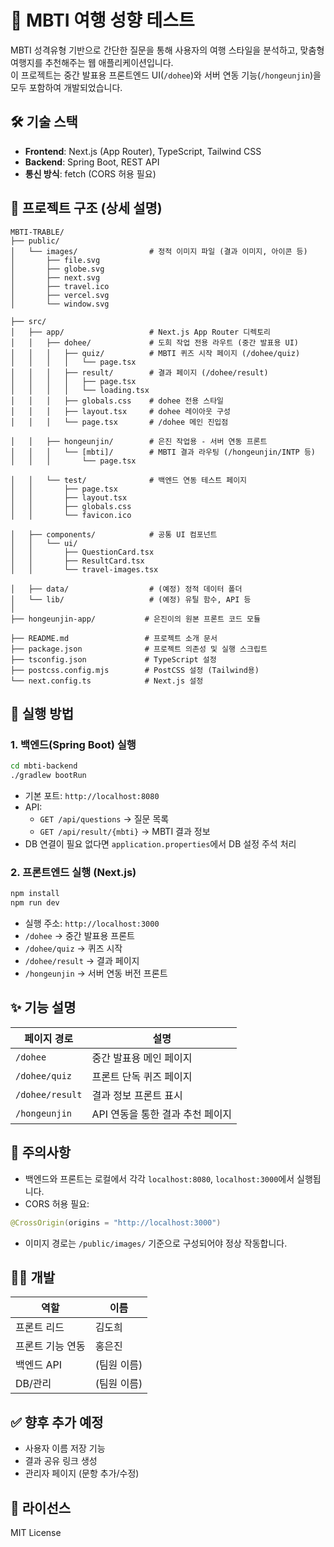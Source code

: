 # 🧭 MBTI 여행 성향 테스트

MBTI 성격유형 기반으로 간단한 질문을 통해 사용자의 여행 스타일을 분석하고, 맞춤형 여행지를 추천해주는 웹 애플리케이션입니다.  
이 프로젝트는 중간 발표용 프론트엔드 UI(`/dohee`)와 서버 연동 기능(`/hongeunjin`)을 모두 포함하여 개발되었습니다.

## 🛠️ 기술 스택

- **Frontend**: Next.js (App Router), TypeScript, Tailwind CSS
- **Backend**: Spring Boot, REST API
- **통신 방식**: fetch (CORS 허용 필요)

## 📁 프로젝트 구조 (상세 설명)

```
MBTI-TRABLE/
├── public/
│   └── images/                # 정적 이미지 파일 (결과 이미지, 아이콘 등)
│       ├── file.svg
│       ├── globe.svg
│       ├── next.svg
│       ├── travel.ico
│       ├── vercel.svg
│       └── window.svg

├── src/
│   ├── app/                   # Next.js App Router 디렉토리
│   │   ├── dohee/             # 도희 작업 전용 라우트 (중간 발표용 UI)
│   │   │   ├── quiz/          # MBTI 퀴즈 시작 페이지 (/dohee/quiz)
│   │   │   │   └── page.tsx
│   │   │   ├── result/        # 결과 페이지 (/dohee/result)
│   │   │   │   ├── page.tsx
│   │   │   │   └── loading.tsx
│   │   │   ├── globals.css    # dohee 전용 스타일
│   │   │   ├── layout.tsx     # dohee 레이아웃 구성
│   │   │   └── page.tsx       # /dohee 메인 진입점

│   │   ├── hongeunjin/        # 은진 작업용 - 서버 연동 프론트
│   │   │   └── [mbti]/        # MBTI 결과 라우팅 (/hongeunjin/INTP 등)
│   │   │       └── page.tsx

│   │   └── test/              # 백엔드 연동 테스트 페이지
│   │       ├── page.tsx
│   │       ├── layout.tsx
│   │       ├── globals.css
│   │       └── favicon.ico

│   ├── components/            # 공통 UI 컴포넌트
│   │   └── ui/
│   │       ├── QuestionCard.tsx
│   │       ├── ResultCard.tsx
│   │       └── travel-images.tsx

│   ├── data/                  # (예정) 정적 데이터 폴더
│   └── lib/                   # (예정) 유틸 함수, API 등
│
├── hongeunjin-app/           # 은진이의 원본 프론트 코드 모듈

├── README.md                 # 프로젝트 소개 문서
├── package.json              # 프로젝트 의존성 및 실행 스크립트
├── tsconfig.json             # TypeScript 설정
├── postcss.config.mjs        # PostCSS 설정 (Tailwind용)
└── next.config.ts            # Next.js 설정
```

## 🚀 실행 방법

### 1. 백엔드(Spring Boot) 실행

```bash
cd mbti-backend
./gradlew bootRun
```

- 기본 포트: `http://localhost:8080`
- API:
  - `GET /api/questions` → 질문 목록
  - `GET /api/result/{mbti}` → MBTI 결과 정보
- DB 연결이 필요 없다면 `application.properties`에서 DB 설정 주석 처리

### 2. 프론트엔드 실행 (Next.js)

```bash
npm install
npm run dev
```

- 실행 주소: `http://localhost:3000`
- `/dohee` → 중간 발표용 프론트
- `/dohee/quiz` → 퀴즈 시작
- `/dohee/result` → 결과 페이지
- `/hongeunjin` → 서버 연동 버전 프론트

## ✨ 기능 설명

| 페이지 경로         | 설명                                                   |
|----------------------|--------------------------------------------------------|
| `/dohee`             | 중간 발표용 메인 페이지                                 |
| `/dohee/quiz`        | 프론트 단독 퀴즈 페이지                                 |
| `/dohee/result`      | 결과 정보 프론트 표시                                   |
| `/hongeunjin`        | API 연동을 통한 결과 추천 페이지                        |

## 📌 주의사항

- 백엔드와 프론트는 로컬에서 각각 `localhost:8080`, `localhost:3000`에서 실행됩니다.
- CORS 허용 필요:

```java
@CrossOrigin(origins = "http://localhost:3000")
```

- 이미지 경로는 `/public/images/` 기준으로 구성되어야 정상 작동합니다.

## 👨‍💻 개발

| 역할             | 이름           |
|------------------|----------------|
| 프론트 리드      | 김도희         |
| 프론트 기능 연동 | 홍은진         |
| 백엔드 API       | (팀원 이름)    |
| DB/관리           | (팀원 이름)    |

## ✅ 향후 추가 예정

- 사용자 이름 저장 기능
- 결과 공유 링크 생성
- 관리자 페이지 (문항 추가/수정)

## 📄 라이선스

MIT License
